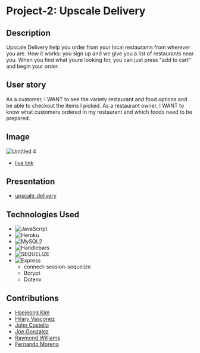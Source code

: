 # Project-2: Upscale Delivery

## Description
Upscale Delivery help you order from your local restaurants from wherever you are.
How it works: you sign up and we give you a list of restaurants near you.
When you find what youre looking for, you can just press "add to cart" and begin your order.

## User story
As a customer, I WANT to see the variety restaurant and food options and be able to checkout the items I picked. 
As a restaurant owner, I WANT to know what customers ordered in my restaurant and which foods need to be prepared. 

## Image
![Untitled 4](https://user-images.githubusercontent.com/95258502/163734585-3c844afa-a385-49cb-b352-4f13225407e1.png)
* [live link](https://git.heroku.com/upscale-delivery.git)

## Presentation
* [upscale_delivery](https://docs.google.com/presentation/d/1siIjXDHD9MkesPmx23gXTPmRdKCLKRJdBRwK2425b9k/slide=id.p#slide=id.p)


## Technologies Used
* ![JavaScript](https://img.shields.io/badge/javascript-%23323330.svg?style=for-the-badge&logo=javascript&logoColor=%23F7DF1E)
* ![Heroku](https://img.shields.io/badge/Heroku-430098?style=for-the-badge&logo=heroku&logoColor=white)
* ![MySQL2](https://img.shields.io/badge/MySQL-005C84?style=for-the-badge&logo=mysql&logoColor=white)
* ![Handlebars](https://img.shields.io/badge/Handlebars.js-f0772b?style=for-the-badge&logo=handlebarsdotjs&logoColor=black)
* ![SEQUELIZE](https://img.shields.io/badge/Sequelize-52B0E7?style=for-the-badge&logo=Sequelize&logoColor=white)
* ![Express](https://img.shields.io/badge/Express.js-000000?style=for-the-badge&logo=express&logoColor=white)
   - connect-session-sequelize
   - Bcrypt
   - Dotenv
 
## Contributions
* [Haejeong Kim ](https://github.com/oliviakim96)
* [Hilary Vasconez ](https://github.com/hvasconez24)
* [John Costello ](https://github.com/jciii91)
* [Joe Gonzalez ](https://github.com/JoeAGC)
* [Raymond Williams ](https://github.com/RayWillie)
* [Fernando Moreno ](https://github.com/FernandoMoreno1)
